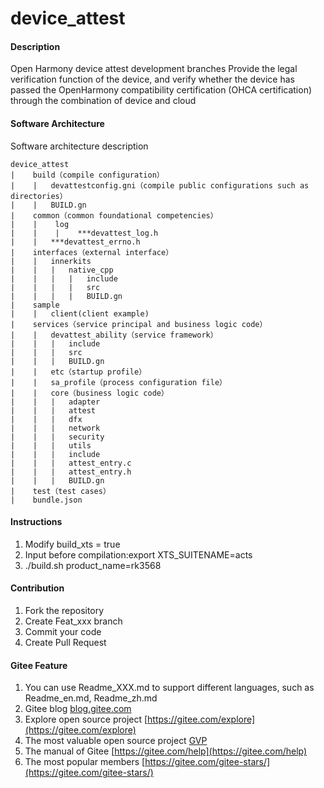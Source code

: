# device_attest

#### Description
Open Harmony device attest development branches
Provide the legal verification function of the device, and verify whether the device has passed the OpenHarmony compatibility certification (OHCA certification) through the combination of device and cloud

#### Software Architecture
Software architecture description

    device_attest
    |    build（compile configuration）
    |    |   devattestconfig.gni（compile public configurations such as directories）
    |    |   BUILD.gn
    |    common（common foundational competencies）
    |    |    log
    |    |    |    ***devattest_log.h
    |    |   ***devattest_errno.h
    |    interfaces（external interface）
    |    |   innerkits
    |    |   |   native_cpp
    |    |   |   |   include
    |    |   |   |   src
    |    |   |   |   BUILD.gn
    |    sample
    |    |   client(client example)
    |    services（service principal and business logic code）
    |    |   devattest_ability（service framework）
    |    |   |   include
    |    |   |   src
    |    |   |   BUILD.gn
    |    |   etc（startup profile）
    |    |   sa_profile（process configuration file）
    |    |   core（business logic code）
    |    |   |   adapter   
    |    |   |   attest
    |    |   |   dfx
    |    |   |   network
    |    |   |   security   
    |    |   |   utils
    |    |   |   include
    |    |   |   attest_entry.c
    |    |   |   attest_entry.h
    |    |   |   BUILD.gn
    |    test（test cases）
    |    bundle.json

#### Instructions

1.  Modify build_xts = true
2.  Input before compilation:export XTS_SUITENAME=acts
3.  ./build.sh product_name=rk3568

#### Contribution

1.  Fork the repository
2.  Create Feat_xxx branch
3.  Commit your code
4.  Create Pull Request


#### Gitee Feature

1.  You can use Readme\_XXX.md to support different languages, such as Readme\_en.md, Readme\_zh.md
2.  Gitee blog [blog.gitee.com](https://blog.gitee.com)
3.  Explore open source project [https://gitee.com/explore](https://gitee.com/explore)
4.  The most valuable open source project [GVP](https://gitee.com/gvp)
5.  The manual of Gitee [https://gitee.com/help](https://gitee.com/help)
6.  The most popular members  [https://gitee.com/gitee-stars/](https://gitee.com/gitee-stars/)
